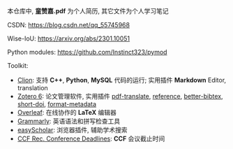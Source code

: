 本仓库中, **童赞嘉.pdf** 为个人简历, 其它文件为个人学习笔记

CSDN: https://blog.csdn.net/qq_55745968

Wise-IoU: https://arxiv.org/abs/2301.10051

Python modules: https://github.com/Instinct323/pymod

Toolkit:
- [Clion](https://www.jetbrains.com/clion/): 支持 **C++**, **Python**, **MySQL** 代码的运行; 实用插件 **Markdown** Editor, translation
- [Zotero 6](https://www.zotero.org/): 论文管理软件, 实用插件 [pdf-translate](https://github.com/windingwind/zotero-pdf-translate), [reference](https://github.com/MuiseDestiny/zotero-reference), [better-bibtex](https://github.com/retorquere/zotero-better-bibtex), [short-doi](https://github.com/bwiernik/zotero-shortdoi/tree/v1.4.2), [format-metadata](https://github.com/northword/zotero-format-metadata/releases/tag/0.4.4)
- [Overleaf](https://www.overleaf.com/login): 在线协作的 **LaTeX** 编辑器
- [Grammarly](https://www.grammarly.com/): 英语语法和拼写检查工具
- [easyScholar](https://www.easyscholar.cc/): 浏览器插件, 辅助学术搜索
- [CCF Rec. Conference Deadlines](https://ccfddl.github.io/): **CCF** 会议截止时间
